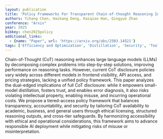 ```yaml
---
layout: publication
title: 'Policy Frameworks For Transparent Chain-of-thought Reasoning In Large Language Models'
authors: Yihang Chen, Haikang Deng, Kaiqiao Han, Qingyue Zhao
conference: "Arxiv"
year: 2025
bibkey: chen2025policy
additional_links:
  - {name: "Paper", url: 'https://arxiv.org/abs/2503.14521'}
tags: ['Efficiency and Optimization', 'Distillation', 'Security', 'Tools', 'Ethics and Bias', 'Interpretability', 'Responsible AI']
---
```

Chain-of-Thought (CoT) reasoning enhances large language models (LLMs) by
decomposing complex problems into step-by-step solutions, improving performance
on reasoning tasks. However, current CoT disclosure policies vary widely across
different models in frontend visibility, API access, and pricing strategies,
lacking a unified policy framework. This paper analyzes the dual-edged
implications of full CoT disclosure: while it empowers small-model
distillation, fosters trust, and enables error diagnosis, it also risks
violating intellectual property, enabling misuse, and incurring operational
costs. We propose a tiered-access policy framework that balances transparency,
accountability, and security by tailoring CoT availability to academic,
business, and general users through ethical licensing, structured reasoning
outputs, and cross-tier safeguards. By harmonizing accessibility with ethical
and operational considerations, this framework aims to advance responsible AI
deployment while mitigating risks of misuse or misinterpretation.
